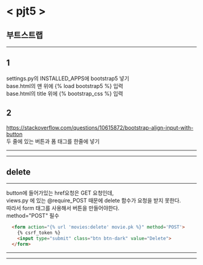 # < pjt5 >

## 부트스트랩
---
## 1
settings.py의 INSTALLED_APPS에 bootstrap5 넣기  
base.html의 맨 위에 {% load bootstrap5 %} 입력  
base.html의 title 위에 {% bootstrap_css %} 입력


## 2
https://stackoverflow.com/questions/10615872/bootstrap-align-input-with-button  
두 줄에 있는 버튼과 폼 태그를 한줄에 넣기

---
---
## delete
---
button에 들어가있는 href요청은 GET 요청인데,  
views.py 에 있는 @require_POST 때문에 delete 함수가 요청을 받지 못한다.  
따라서 form 태그를 사용해서 버튼을 만들어야한다.  
method="POST" 필수


```HTML
  <form action="{% url 'movies:delete' movie.pk %}" method='POST'> 
    {% csrf_token %}
    <input type="submit" class="btn btn-dark" value="Delete">
  </form>
```

---
---
